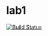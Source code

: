 # lab1

[![Build Status](https://travis-ci.com/itmo-java-basics-2020/task-1-v-cognitio.svg?branch=master)](https://travis-ci.com/itmo-java-basics-2020/task-1-v-cognitio)
